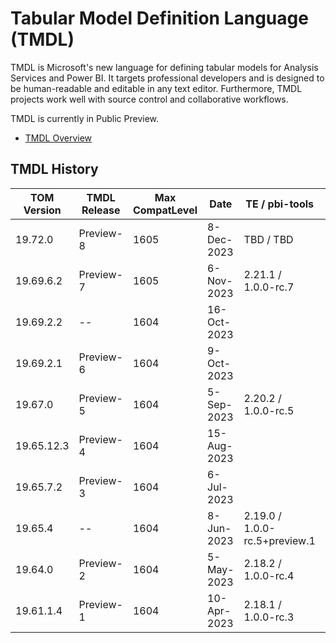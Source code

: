 # Tabular Model Definition Language (TMDL)

TMDL is Microsoft's new language for defining tabular models for Analysis Services and Power BI. It targets professional developers and is designed to be human-readable and editable in any text editor. Furthermore, TMDL projects work well with source control and collaborative workflows.

TMDL is currently in Public Preview.

* [TMDL Overview](https://pbi.onl/tmdl-docs)

## TMDL History

| TOM Version | TMDL Release | Max CompatLevel | Date | TE / pbi-tools | Notes |
| ----------- | ------------ | ---- | ------------ | ----- | ----- |
| 19.72.0     | Preview-8    | 1605 | 8-Dec-2023 | TBD / TBD |
| 19.69.6.2   | Preview-7    | 1605 | 6-Nov-2023 | 2.21.1 / 1.0.0-rc.7 |
| 19.69.2.2   | --           | 1604 | 16-Oct-2023 |
| 19.69.2.1   | Preview-6    | 1604 | 9-Oct-2023 |
| 19.67.0     | Preview-5    | 1604 | 5-Sep-2023 | 2.20.2 / 1.0.0-rc.5 |
| 19.65.12.3  | Preview-4    | 1604 | 15-Aug-2023 |
| 19.65.7.2   | Preview-3    | 1604 | 6-Jul-2023 |
| 19.65.4     | --           | 1604 | 8-Jun-2023 | 2.19.0 / 1.0.0-rc.5+preview.1 |
| 19.64.0     | Preview-2    | 1604 | 5-May-2023 | 2.18.2 / 1.0.0-rc.4 |
| 19.61.1.4   | Preview-1    | 1604 | 10-Apr-2023 | 2.18.1 / 1.0.0-rc.3 |
